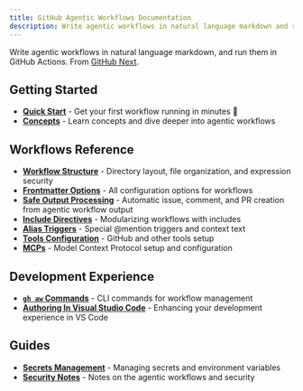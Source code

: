```yaml
---
title: GitHub Agentic Workflows Documentation
description: Write agentic workflows in natural language markdown and run them in GitHub Actions. Complete documentation for GitHub's research demonstrator from GitHub Next.
---
```


Write agentic workflows in natural language markdown, and run them in GitHub Actions. From [GitHub Next](https://githubnext.com/).

## Getting Started

- **[Quick Start](quick-start.md)** - Get your first workflow running in minutes 🚀
- **[Concepts](concepts.md)** - Learn concepts and dive deeper into agentic workflows

## Workflows Reference

- **[Workflow Structure](workflow-structure.md)** - Directory layout, file organization, and expression security
- **[Frontmatter Options](frontmatter.md)** - All configuration options for workflows
- **[Safe Output Processing](safe-outputs.md)** - Automatic issue, comment, and PR creation from agentic workflow output
- **[Include Directives](include-directives.md)** - Modularizing workflows with includes
- **[Alias Triggers](alias-triggers.md)** - Special @mention triggers and context text
- **[Tools Configuration](tools.md)** - GitHub and other tools setup
- **[MCPs](mcps.md)** - Model Context Protocol setup and configuration

## Development Experience

- **[`gh aw` Commands](commands.md)** - CLI commands for workflow management
- **[Authoring In Visual Studio Code](vscode.md)** - Enhancing your development experience in VS Code

## Guides

- **[Secrets Management](secrets.md)** - Managing secrets and environment variables
- **[Security Notes](security-notes.md)** - Notes on the agentic workflows and security

